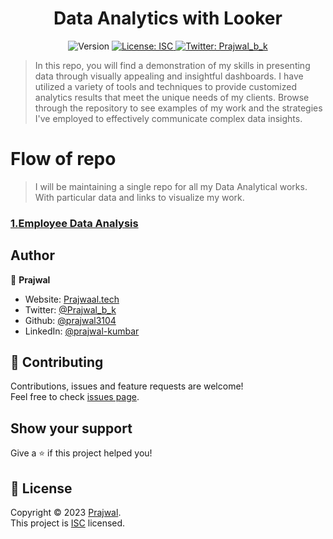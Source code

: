 <h1 align="center">Data Analytics with Looker</h1>
<p style="text-align:center;">
  <img alt="Version" src="https://img.shields.io/badge/version-0.0.1-blue.svg?cacheSeconds=2592000" />
  <a href="LICENCE" target="_blank">
    <img alt="License: ISC" src="https://img.shields.io/badge/License-ISC-yellow.svg" />
  </a>
  <a href="https://twitter.com/Prajwal_b_k" target="_blank">
    <img alt="Twitter: Prajwal_b_k" src="https://img.shields.io/twitter/follow/Prajwal_b_k.svg?style=social" />
  </a>
</p>


> In this repo, you will find a demonstration of my skills in presenting data through visually appealing and insightful dashboards. I have utilized a variety of tools and techniques to provide customized analytics results that meet the unique needs of my clients. Browse through the repository to see examples of my work and the strategies I've employed to effectively communicate complex data insights.

# Flow of repo 

> I will be maintaining a single repo for all my Data Analytical works. With particular data and links to visualize my work.

### [1.Employee Data Analysis](https://github.com/prajwal3104/Data-Analytics-with-Looker/tree/main/Employee%20Data%20Analysis)

## Author

👤 **Prajwal**

* Website: [Prajwaal.tech](http://prajwaal.tech)
* Twitter: [@Prajwal_b_k](https://twitter.com/Prajwal_b_k)
* Github: [@prajwal3104](https://github.com/prajwal3104)
* LinkedIn: [@prajwal-kumbar](https://www.linkedin.com/in/prajwal-kumbar)

## 🤝 Contributing

Contributions, issues and feature requests are welcome!<br />Feel free to check [issues page](https://github.com/prajwal3104/Data-sources-Analyze-data-and-Visualize/issues). 

## Show your support

Give a ⭐️ if this project helped you!

## 📝 License

Copyright © 2023 [Prajwal](https://github.com/prajwal3104).<br />
This project is [ISC](LICENCE) licensed.
